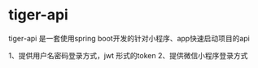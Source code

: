 # tiger-api
tiger-api 是一套使用spring boot开发的针对小程序、app快速启动项目的api

1、提供用户名密码登录方式，jwt 形式的token
2、提供微信小程序登录方式